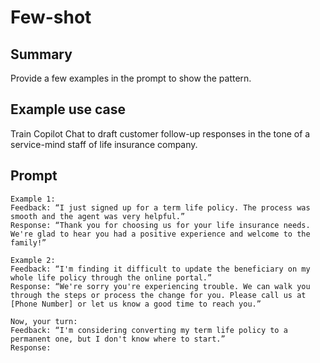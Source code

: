 
# Few-shot

## Summary

Provide a few examples in the prompt to show the pattern.

## Example use case

Train Copilot Chat to draft customer follow-up responses in the tone of a service-mind staff of life insurance company.

## Prompt

```
Example 1:
Feedback: “I just signed up for a term life policy. The process was smooth and the agent was very helpful.”
Response: “Thank you for choosing us for your life insurance needs. We're glad to hear you had a positive experience and welcome to the family!”

Example 2:
Feedback: “I'm finding it difficult to update the beneficiary on my whole life policy through the online portal.”
Response: “We're sorry you're experiencing trouble. We can walk you through the steps or process the change for you. Please call us at [Phone Number] or let us know a good time to reach you.”

Now, your turn:
Feedback: “I'm considering converting my term life policy to a permanent one, but I don't know where to start.”
Response:
```